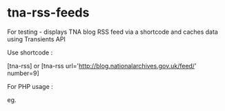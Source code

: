 # tna-rss-feeds

For testing - displays TNA blog RSS feed via a shortcode and caches data using Transients API

Use shortcode : 

[tna-rss] or [tna-rss url='http://blog.nationalarchives.gov.uk/feed/' number=9]

For PHP usage :

<?php tna_rss ( $rssUrl, $url, $rssTitle, $image, $id ) ?>

eg. <?php tna_rss ( 'http://blog.nationalarchives.gov.uk/feed/', 'http://blog.nationalarchives.gov.uk/', 'Our blo', 'yes', 'home-1' ) ?>

